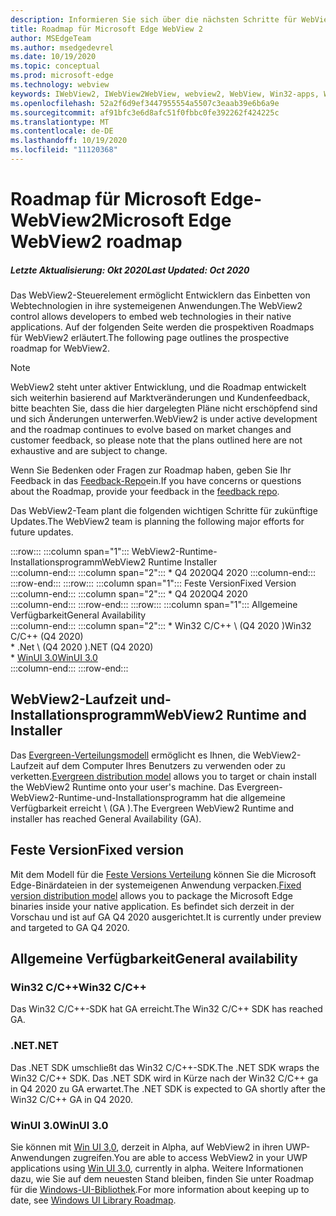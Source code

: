 ```yaml
---
description: Informieren Sie sich über die nächsten Schritte für WebView2
title: Roadmap für Microsoft Edge WebView 2
author: MSEdgeTeam
ms.author: msedgedevrel
ms.date: 10/19/2020
ms.topic: conceptual
ms.prod: microsoft-edge
ms.technology: webview
keywords: IWebView2, IWebView2WebView, webview2, WebView, Win32-apps, Win32, Edge, ICoreWebView2, ICoreWebView2Host, Browser-Steuerelement, Edge-HTML
ms.openlocfilehash: 52a2f6d9ef3447955554a5507c3eaab39e6b6a9e
ms.sourcegitcommit: af91bfc3e6d8afc51f0fbbc0fe392262f424225c
ms.translationtype: MT
ms.contentlocale: de-DE
ms.lasthandoff: 10/19/2020
ms.locfileid: "11120368"
---
```

# <span data-ttu-id="b9fdf-104">Roadmap für Microsoft Edge-WebView2</span><span class="sxs-lookup"><span data-stu-id="b9fdf-104">Microsoft Edge WebView2 roadmap</span></span>  

##### <span data-ttu-id="b9fdf-105">Letzte Aktualisierung: Okt 2020</span><span class="sxs-lookup"><span data-stu-id="b9fdf-105">Last Updated: Oct 2020</span></span>  

<span data-ttu-id="b9fdf-106">Das WebView2-Steuerelement ermöglicht Entwicklern das Einbetten von Webtechnologien in ihre systemeigenen Anwendungen.</span><span class="sxs-lookup"><span data-stu-id="b9fdf-106">The WebView2 control allows developers to embed web technologies in their native applications.</span></span>  <span data-ttu-id="b9fdf-107">Auf der folgenden Seite werden die prospektiven Roadmaps für WebView2 erläutert.</span><span class="sxs-lookup"><span data-stu-id="b9fdf-107">The following page outlines the prospective roadmap for WebView2.</span></span>  

> [!NOTE]
> <span data-ttu-id="b9fdf-108">WebView2 steht unter aktiver Entwicklung, und die Roadmap entwickelt sich weiterhin basierend auf Marktveränderungen und Kundenfeedback, bitte beachten Sie, dass die hier dargelegten Pläne nicht erschöpfend sind und sich Änderungen unterwerfen.</span><span class="sxs-lookup"><span data-stu-id="b9fdf-108">WebView2 is under active development and the roadmap continues to evolve based on market changes and customer feedback, so please note that the plans outlined here are not exhaustive and are subject to change.</span></span>  

<span data-ttu-id="b9fdf-109">Wenn Sie Bedenken oder Fragen zur Roadmap haben, geben Sie Ihr Feedback in das [Feedback-Repo][GithubMicrosoftedgeWebviewfeedbackMain]ein.</span><span class="sxs-lookup"><span data-stu-id="b9fdf-109">If you have concerns or questions about the Roadmap, provide your feedback in the [feedback repo][GithubMicrosoftedgeWebviewfeedbackMain].</span></span>  

<span data-ttu-id="b9fdf-110">Das WebView2-Team plant die folgenden wichtigen Schritte für zukünftige Updates.</span><span class="sxs-lookup"><span data-stu-id="b9fdf-110">The WebView2 team is planning the following major efforts for future updates.</span></span>  

:::row:::
   :::column span="1":::
      <span data-ttu-id="b9fdf-111">WebView2-Runtime-Installationsprogramm</span><span class="sxs-lookup"><span data-stu-id="b9fdf-111">WebView2 Runtime Installer</span></span>  
   :::column-end:::
   :::column span="2":::
      *   <span data-ttu-id="b9fdf-112">Q4 2020</span><span class="sxs-lookup"><span data-stu-id="b9fdf-112">Q4 2020</span></span>
   :::column-end:::
:::row-end:::
:::row:::
   :::column span="1":::
      <span data-ttu-id="b9fdf-113">Feste Version</span><span class="sxs-lookup"><span data-stu-id="b9fdf-113">Fixed Version</span></span>  
   :::column-end:::
   :::column span="2":::
      *   <span data-ttu-id="b9fdf-114">Q4 2020</span><span class="sxs-lookup"><span data-stu-id="b9fdf-114">Q4 2020</span></span>  
   :::column-end:::
:::row-end:::
:::row:::
   :::column span="1":::
      <span data-ttu-id="b9fdf-115">Allgemeine Verfügbarkeit</span><span class="sxs-lookup"><span data-stu-id="b9fdf-115">General Availability</span></span>  
   :::column-end:::
   :::column span="2":::
      *   <span data-ttu-id="b9fdf-116">Win32 C/C++ \ (Q4 2020 \)</span><span class="sxs-lookup"><span data-stu-id="b9fdf-116">Win32 C/C++ \(Q4 2020\)</span></span>  
      *   <span data-ttu-id="b9fdf-117">.Net \ (Q4 2020 \)</span><span class="sxs-lookup"><span data-stu-id="b9fdf-117">.NET \(Q4 2020\)</span></span>  
      *   [<span data-ttu-id="b9fdf-118">WinUI 3.0</span><span class="sxs-lookup"><span data-stu-id="b9fdf-118">WinUI 3.0</span></span>][GithubMicrosoftUiXamlRoadmap]  
   :::column-end:::
:::row-end:::  

## <span data-ttu-id="b9fdf-119">WebView2-Laufzeit und-Installationsprogramm</span><span class="sxs-lookup"><span data-stu-id="b9fdf-119">WebView2 Runtime and Installer</span></span>  

<span data-ttu-id="b9fdf-120">Das [Evergreen-Verteilungsmodell][ConceptDistributionEvergreenModel] ermöglicht es Ihnen, die WebView2-Laufzeit auf dem Computer Ihres Benutzers zu verwenden oder zu verketten.</span><span class="sxs-lookup"><span data-stu-id="b9fdf-120">[Evergreen distribution model][ConceptDistributionEvergreenModel] allows you to target or chain install the WebView2 Runtime onto your user's machine.</span></span>  <span data-ttu-id="b9fdf-121">Das Evergreen-WebView2-Runtime-und-Installationsprogramm hat die allgemeine Verfügbarkeit erreicht \ (GA \).</span><span class="sxs-lookup"><span data-stu-id="b9fdf-121">The Evergreen WebView2 Runtime and installer has reached General Availability \(GA\).</span></span>  

## <span data-ttu-id="b9fdf-122">Feste Version</span><span class="sxs-lookup"><span data-stu-id="b9fdf-122">Fixed version</span></span>  

<span data-ttu-id="b9fdf-123">Mit dem Modell für die [Feste Versions Verteilung][ConceptsDistributionFixedVersionModel] können Sie die Microsoft Edge-Binärdateien in der systemeigenen Anwendung verpacken.</span><span class="sxs-lookup"><span data-stu-id="b9fdf-123">[Fixed version distribution model][ConceptsDistributionFixedVersionModel] allows you to package the Microsoft Edge binaries inside your native application.</span></span>  <span data-ttu-id="b9fdf-124">Es befindet sich derzeit in der Vorschau und ist auf GA Q4 2020 ausgerichtet.</span><span class="sxs-lookup"><span data-stu-id="b9fdf-124">It is currently under preview and targeted to GA Q4 2020.</span></span>  

## <span data-ttu-id="b9fdf-125">Allgemeine Verfügbarkeit</span><span class="sxs-lookup"><span data-stu-id="b9fdf-125">General availability</span></span>  

### <span data-ttu-id="b9fdf-126">Win32 C/C++</span><span class="sxs-lookup"><span data-stu-id="b9fdf-126">Win32 C/C++</span></span>  

<span data-ttu-id="b9fdf-127">Das Win32 C/C++-SDK hat GA erreicht.</span><span class="sxs-lookup"><span data-stu-id="b9fdf-127">The Win32 C/C++ SDK has reached GA.</span></span>  

### <span data-ttu-id="b9fdf-128">.NET</span><span class="sxs-lookup"><span data-stu-id="b9fdf-128">.NET</span></span>  

<span data-ttu-id="b9fdf-129">Das .NET SDK umschließt das Win32 C/C++-SDK.</span><span class="sxs-lookup"><span data-stu-id="b9fdf-129">The .NET SDK wraps the Win32 C/C++ SDK.</span></span>  <span data-ttu-id="b9fdf-130">Das .NET SDK wird in Kürze nach der Win32 C/C++ ga in Q4 2020 zu GA erwartet.</span><span class="sxs-lookup"><span data-stu-id="b9fdf-130">The .NET SDK is expected to GA shortly after the Win32 C/C++ GA in Q4 2020.</span></span>  

### <span data-ttu-id="b9fdf-131">WinUI 3.0</span><span class="sxs-lookup"><span data-stu-id="b9fdf-131">WinUI 3.0</span></span>  

<span data-ttu-id="b9fdf-132">Sie können mit [Win UI 3,0][UwpToolkitsWinui3Index], derzeit in Alpha, auf WebView2 in ihren UWP-Anwendungen zugreifen.</span><span class="sxs-lookup"><span data-stu-id="b9fdf-132">You are able to access WebView2 in your UWP applications using [Win UI 3.0][UwpToolkitsWinui3Index], currently in alpha.</span></span>  <span data-ttu-id="b9fdf-133">Weitere Informationen dazu, wie Sie auf dem neuesten Stand bleiben, finden Sie unter Roadmap für die [Windows-UI-Bibliothek][GithubMicrosoftUiXamlRoadmap].</span><span class="sxs-lookup"><span data-stu-id="b9fdf-133">For more information about keeping up to date, see [Windows UI Library Roadmap][GithubMicrosoftUiXamlRoadmap].</span></span>  

<!-- links -->  

[ConceptDistributionEvergreenModel]: ./concepts/distribution.md#evergreen-distribution-mode "Evergreen-Verteilungsmodell – Verteilung von Anwendungen mithilfe von WebView2 | Microsoft docs"  
[ConceptsDistributionFixedVersionModel]: ./concepts/distribution.md#fixed-version-distribution-mode "Festes Versions Verteilungsmodell – Verteilung von Anwendungen mit WebView2 | Microsoft docs"  

[UwpToolkitsWinui3Index]: /uwp/toolkits/winui3/index "Windows-UI-Bibliothek 3,0 Preview 1 (Mai 2020) | Microsoft docs"  

[GithubMicrosoftedgeWebviewfeedbackMain]: https://github.com/MicrosoftEdge/WebViewFeedback "WebView-Feedback-MicrosoftEdge/WebViewFeedback | GitHub"  

[GithubMicrosoftUiXamlRoadmap]: https://github.com/microsoft/microsoft-ui-xaml/blob/master/docs/roadmap.md "Roadmap für die Windows-UI-Bibliothek – Microsoft/Microsoft-UI-XAML | GitHub"  

